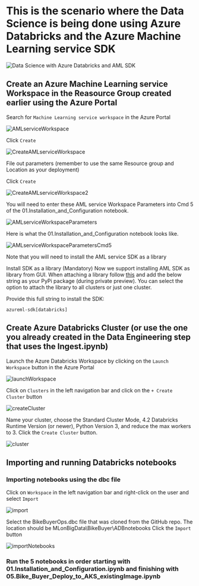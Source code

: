 # This is the scenario where the Data Science is being done using Azure Databricks and the Azure Machine Learning service SDK

![Data Science with Azure Databricks and AML SDK](https://raw.githubusercontent.com/DataSnowman/MLonBigData/master/images/dsWithAzureDatabricksAML.png)

## Create an Azure Machine Learning service Workspace in the Reasource Group created earlier using the Azure Portal

Search for `Machine Learning service workspace` in the Azure Portal

![AMLserviceWorkspace](https://raw.githubusercontent.com/DataSnowman/MLonBigData/master/images/amlServiceWorkspace.png)

Click `Create`

![CreateAMLserviceWorkspace](https://raw.githubusercontent.com/DataSnowman/MLonBigData/master/images/createAMLserviceWorkspace.png)

File out parameters (remember to use the same Resource group and Location as your deployment)

Click `Create`

![CreateAMLserviceWorkspace2](https://raw.githubusercontent.com/DataSnowman/MLonBigData/master/images/createAMLserviceWorkspace2.png)

You will need to enter these AML service Workspace Parameters into Cmd 5 of the 01.Installation_and_Configuration notebook.

![AMLserviceWorkspaceParameters](https://raw.githubusercontent.com/DataSnowman/MLonBigData/master/images/amlServiceWorkspaceParameters.png)

Here is what the 01.Installation_and_Configuration notebook looks like.

![AMLserviceWorkspaceParametersCmd5](https://raw.githubusercontent.com/DataSnowman/MLonBigData/master/images/amlServiceWorkspaceParametersCmd5.png)

Note that you will need to install the AML service SDK as a library 

Install SDK as a library (Mandatory)
Now we support installing AML SDK as library from GUI. When attaching a library follow [this](https://docs.databricks.com/user-guide/libraries.html) and add the below string as your PyPi package (during private preview). You can select the option to attach the library to all clusters or just one cluster.

Provide this full string to install the SDK:

`azureml-sdk[databricks]`

## Create Azure Databricks Cluster (or use the one you already created in the Data Engineering step that uses the Ingest.ipynb)

Launch the Azure Databricks Workspace by clicking on the `Launch Workspace` button in the Azure Portal

![launchWorkspace](https://raw.githubusercontent.com/DataSnowman/MLonBigData/master/images/launchWorkspace.png)

Click on `Clusters` in the left navigation bar and click on the `+ Create Cluster` button

![createCluster](https://raw.githubusercontent.com/DataSnowman/MLonBigData/master/images/createCluster.png)

Name your cluster, choose the Standard Cluster Mode, 4.2 Databricks Runtime Version (or newer), Python Version 3, and reduce the max workers to 3.  Click the `Create Cluster` button.

![cluster](https://raw.githubusercontent.com/DataSnowman/MLonBigData/master/images/cluster.png)

## Importing and running Databricks notebooks

### Importing notebooks using the dbc file

Click on `Workspace` in the left navigation bar and right-click on the user and select `Import`

![import](https://raw.githubusercontent.com/DataSnowman/MLonBigData/master/images/import.png)

Select the BikeBuyerOps.dbc file that was cloned from the GitHub repo. The location should be MLonBigData\BikeBuyer\ADBnotebooks Click the `Import` button

![importNotebooks](https://raw.githubusercontent.com/DataSnowman/MLonBigData/master/images/importNotebooks.png)

### Run the 5 notebooks in order starting with 01.Installation_and_Configuration.ipynb and finishing with 05.Bike_Buyer_Deploy_to_AKS_existingImage.ipynb